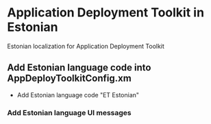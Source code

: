 # Application Deployment Toolkit in Estonian
Estonian localization for Application Deployment Toolkit

## Add Estonian language code into **AppDeployToolkitConfig.xm**
- Add Estonian language code "ET	Estonian"

### Add Estonian language UI messages
